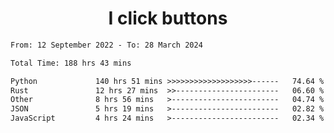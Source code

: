 <h1 align="center">
I click buttons
</h1>

<!--START_SECTION:waka-->

```txt
From: 12 September 2022 - To: 28 March 2024

Total Time: 188 hrs 43 mins

Python             140 hrs 51 mins >>>>>>>>>>>>>>>>>>>------   74.64 %
Rust               12 hrs 27 mins  >>-----------------------   06.60 %
Other              8 hrs 56 mins   >------------------------   04.74 %
JSON               5 hrs 19 mins   >------------------------   02.82 %
JavaScript         4 hrs 24 mins   >------------------------   02.34 %
```

<!--END_SECTION:waka-->
